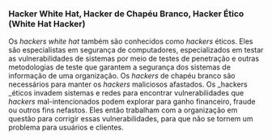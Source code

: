 ### Hacker White Hat, Hacker de Chapéu Branco, Hacker Ético (White Hat Hacker)

Os _hackers_ _white hat_ também são conhecidos como _hackers_ éticos. Eles são especialistas em segurança de computadores, especializados em testar as vulnerabilidades de sistemas por meio de testes de penetração e outras metodologias de teste que garantem a segurança dos sistemas de informação de uma organização. Os _hackers_ de chapéu branco são necessários para manter os _hackers_ maliciosos afastados. Os _hackers _éticos invadem sistemas e redes para encontrar vulnerabilidades que _hackers_ mal-intencionados podem explorar para ganho financeiro, fraude ou outros fins nefastos. Eles então trabalham com a organização em questão para corrigir essas vulnerabilidades, para que não se tornem um problema para usuários e clientes.
